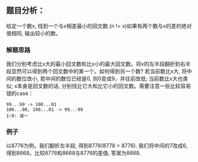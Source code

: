 ## 题目分析：

给定一个数x, 找到一个与x相差最小的回文数.(n != x)如果有两个数与x的差的绝对值相同, 输出较小的数。

### 解题思路
我们分别考虑比x大的最小回文数和比x小的最大回文数。将x的左半段翻折到右半段显然可以得到两个回文数中的某一个。如何得到另一个数? 若当前数比x大, 将中间的数位改小, 若中间的数位已经是0, 则0变成9，并往前改低; 当前数比x大也类似; x本身是回文数的话, 分别找比它大和比它小的回文数。需要注意一些比较容易错的case：
```
99...99 -> 100...01
100...00, 100...01 -> 99...99
1~9: 减一
```
### 例子
以8776为例。我们翻折左半段, 得到8778(8778 > 8776). 我们将中间的7改成6, 得到8668。比较8778和8668与8776的差值, 答案为8668.
